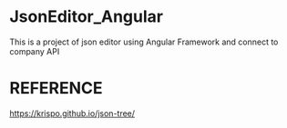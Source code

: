 # JsonEditor_Angular
This is a project of json editor using Angular Framework and connect to company API


# REFERENCE
https://krispo.github.io/json-tree/

